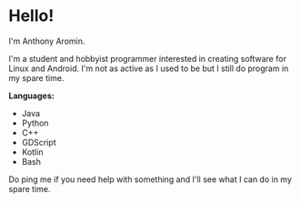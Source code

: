 # Hello!

I'm Anthony Aromin.

I'm a student and hobbyist programmer interested in creating software for Linux and Android. I'm not as active as I used to be but I still do program in my spare time.

__Languages:__
- Java
- Python
- C++
- GDScript
- Kotlin
- Bash

Do ping me if you need help with something and I'll see what I can do in my spare time.
